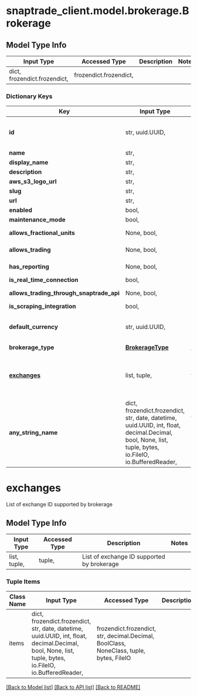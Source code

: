 # snaptrade_client.model.brokerage.Brokerage

## Model Type Info
Input Type | Accessed Type | Description | Notes
------------ | ------------- | ------------- | -------------
dict, frozendict.frozendict,  | frozendict.frozendict,  |  | 

### Dictionary Keys
Key | Input Type | Accessed Type | Description | Notes
------------ | ------------- | ------------- | ------------- | -------------
**id** | str, uuid.UUID,  | str,  |  | [optional] value must be a uuid
**name** | str,  | str,  |  | [optional] 
**display_name** | str,  | str,  |  | [optional] 
**description** | str,  | str,  |  | [optional] 
**aws_s3_logo_url** | str,  | str,  |  | [optional] 
**slug** | str,  | str,  |  | [optional] 
**url** | str,  | str,  |  | [optional] 
**enabled** | bool,  | BoolClass,  |  | [optional] 
**maintenance_mode** | bool,  | BoolClass,  |  | [optional] 
**allows_fractional_units** | None, bool,  | NoneClass, BoolClass,  |  | [optional] 
**allows_trading** | None, bool,  | NoneClass, BoolClass,  |  | [optional] 
**has_reporting** | None, bool,  | NoneClass, BoolClass,  |  | [optional] 
**is_real_time_connection** | bool,  | BoolClass,  |  | [optional] 
**allows_trading_through_snaptrade_api** | None, bool,  | NoneClass, BoolClass,  |  | [optional] 
**is_scraping_integration** | bool,  | BoolClass,  |  | [optional] 
**default_currency** | str, uuid.UUID,  | str,  |  | [optional] value must be a uuid
**brokerage_type** | [**BrokerageType**](BrokerageType.md) | [**BrokerageType**](BrokerageType.md) |  | [optional] 
**[exchanges](#exchanges)** | list, tuple,  | tuple,  | List of exchange ID supported by brokerage | [optional] 
**any_string_name** | dict, frozendict.frozendict, str, date, datetime, uuid.UUID, int, float, decimal.Decimal, bool, None, list, tuple, bytes, io.FileIO, io.BufferedReader,  | frozendict.frozendict, str, decimal.Decimal, BoolClass, NoneClass, tuple, bytes, FileIO | any string name can be used but the value must be the correct type | [optional]

# exchanges

List of exchange ID supported by brokerage

## Model Type Info
Input Type | Accessed Type | Description | Notes
------------ | ------------- | ------------- | -------------
list, tuple,  | tuple,  | List of exchange ID supported by brokerage | 

### Tuple Items
Class Name | Input Type | Accessed Type | Description | Notes
------------- | ------------- | ------------- | ------------- | -------------
items | dict, frozendict.frozendict, str, date, datetime, uuid.UUID, int, float, decimal.Decimal, bool, None, list, tuple, bytes, io.FileIO, io.BufferedReader,  | frozendict.frozendict, str, decimal.Decimal, BoolClass, NoneClass, tuple, bytes, FileIO |  | 

[[Back to Model list]](../../README.md#documentation-for-models) [[Back to API list]](../../README.md#documentation-for-api-endpoints) [[Back to README]](../../README.md)

